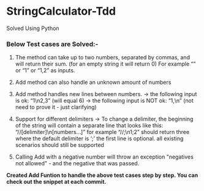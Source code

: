 # StringCalculator-Tdd

Solved Using Python

### Below Test cases are Solved:-

1. The method can take up to two numbers, separated by commas, and will return their sum. (for an empty string it will return 0)
   For example “” or “1” or “1,2” as inputs.
   
2. Add method can also handle an unknown amount of numbers

3. Add method handles new lines between numbers.
    -> the following input is ok: “1\n2,3” (will equal 6)
    -> the following input is NOT ok: “1,\n” (not need to prove it - just clarifying)

4. Support for different delimiters
    -> To change a delimiter, the beginning of the string will contain a separate line that looks like this: “//[delimiter]\n[numbers…]” 
       for example “//;\n1;2” should return three where the default delimiter is ‘;’
       the first line is optional. all existing scenarios should still be supported

5. Calling Add with a negative number will throw an exception "negatives not allowed" - and the negative that was passed.

**Created Add Funtion to handle the above test cases step by step. You can check out the snippet at each commit.**

